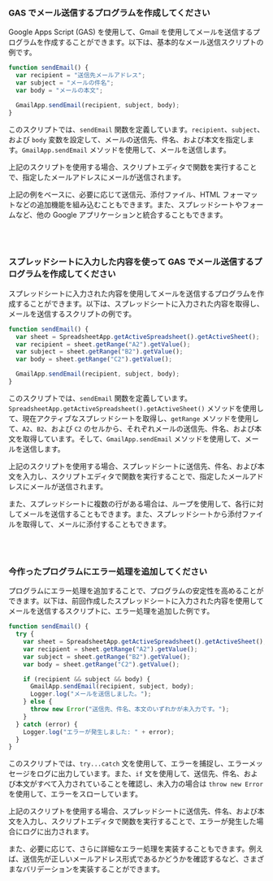 ### GAS でメール送信するプログラムを作成してください

Google Apps Script (GAS) を使用して、Gmail を使用してメールを送信するプログラムを作成することができます。以下は、基本的なメール送信スクリプトの例です。

```javascript
function sendEmail() {
  var recipient = "送信先メールアドレス";
  var subject = "メールの件名";
  var body = "メールの本文";

  GmailApp.sendEmail(recipient, subject, body);
}
```

このスクリプトでは、`sendEmail` 関数を定義しています。`recipient`、`subject`、および `body` 変数を設定して、メールの送信先、件名、および本文を指定します。`GmailApp.sendEmail` メソッドを使用して、メールを送信します。

上記のスクリプトを使用する場合、スクリプトエディタで関数を実行することで、指定したメールアドレスにメールが送信されます。

上記の例をベースに、必要に応じて送信元、添付ファイル、HTML フォーマットなどの追加機能を組み込むこともできます。また、スプレッドシートやフォームなど、他の Google アプリケーションと統合することもできます。

<br><br>

### スプレッドシートに入力した内容を使って GAS でメール送信するプログラムを作成してください

スプレッドシートに入力された内容を使用してメールを送信するプログラムを作成することができます。以下は、スプレッドシートに入力された内容を取得し、メールを送信するスクリプトの例です。

```javascript
function sendEmail() {
  var sheet = SpreadsheetApp.getActiveSpreadsheet().getActiveSheet();
  var recipient = sheet.getRange("A2").getValue();
  var subject = sheet.getRange("B2").getValue();
  var body = sheet.getRange("C2").getValue();

  GmailApp.sendEmail(recipient, subject, body);
}
```

このスクリプトでは、`sendEmail` 関数を定義しています。`SpreadsheetApp.getActiveSpreadsheet().getActiveSheet()` メソッドを使用して、現在アクティブなスプレッドシートを取得し、`getRange` メソッドを使用して、`A2`、`B2`、および `C2` のセルから、それぞれメールの送信先、件名、および本文を取得しています。そして、`GmailApp.sendEmail` メソッドを使用して、メールを送信します。

上記のスクリプトを使用する場合、スプレッドシートに送信先、件名、および本文を入力し、スクリプトエディタで関数を実行することで、指定したメールアドレスにメールが送信されます。

また、スプレッドシートに複数の行がある場合は、ループを使用して、各行に対してメールを送信することもできます。また、スプレッドシートから添付ファイルを取得して、メールに添付することもできます。

<br><br>

### 今作ったプログラムにエラー処理を追加してください

プログラムにエラー処理を追加することで、プログラムの安定性を高めることができます。以下は、前回作成したスプレッドシートに入力された内容を使用してメールを送信するスクリプトに、エラー処理を追加した例です。

```javascript
function sendEmail() {
  try {
    var sheet = SpreadsheetApp.getActiveSpreadsheet().getActiveSheet();
    var recipient = sheet.getRange("A2").getValue();
    var subject = sheet.getRange("B2").getValue();
    var body = sheet.getRange("C2").getValue();

    if (recipient && subject && body) {
      GmailApp.sendEmail(recipient, subject, body);
      Logger.log("メールを送信しました。");
    } else {
      throw new Error("送信先、件名、本文のいずれかが未入力です。");
    }
  } catch (error) {
    Logger.log("エラーが発生しました: " + error);
  }
}
```

このスクリプトでは、`try...catch` 文を使用して、エラーを捕捉し、エラーメッセージをログに出力しています。また、`if` 文を使用して、送信先、件名、および本文がすべて入力されていることを確認し、未入力の場合は `throw new Error` を使用して、エラーをスローしています。

上記のスクリプトを使用する場合、スプレッドシートに送信先、件名、および本文を入力し、スクリプトエディタで関数を実行することで、エラーが発生した場合にログに出力されます。

また、必要に応じて、さらに詳細なエラー処理を実装することもできます。例えば、送信先が正しいメールアドレス形式であるかどうかを確認するなど、さまざまなバリデーションを実装することができます。




